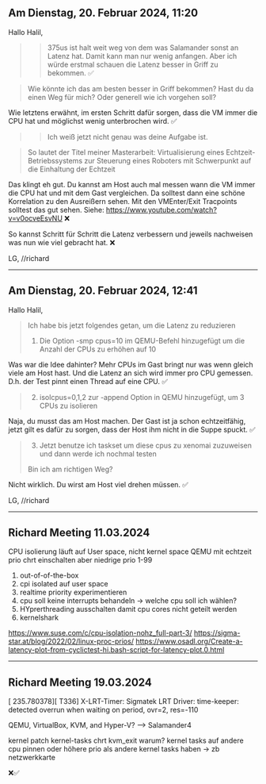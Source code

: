 ## Am Dienstag, 20. Februar 2024, 11:20 
Hallo Halil,

>> 375us ist halt weit weg von dem was Salamander sonst an Latenz hat.
>> Damit kann man nur wenig anfangen.
>> Aber ich würde erstmal schauen die Latenz besser in Griff zu bekommen. ✅

> Wie könnte ich das am besten besser in Griff bekommen? Hast du da einen Weg für mich? Oder generell wie ich vorgehen soll?

Wie letztens erwähnt, im ersten Schritt dafür sorgen, dass die VM immer die CPU hat und möglichst wenig unterbrochen wird. ✅

> > Ich weiß jetzt nicht genau was deine Aufgabe ist.

> So lautet der Titel meiner Masterarbeit:
> Virtualisierung eines Echtzeit-Betriebssystems zur Steuerung eines Roboters mit Schwerpunkt auf die Einhaltung der Echtzeit

Das klingt eh gut.
Du kannst am Host auch mal messen wann die VM immer die CPU hat und mit dem Gast vergleichen. Da solltest dann eine schöne Korrelation zu den Ausreißern sehen. Mit den VMEnter/Exit Tracpoints solltest das gut sehen.
Siehe: https://www.youtube.com/watch?v=v0ocveEsvNU ❌

So kannst Schritt für Schritt die Latenz verbessern und jeweils nachweisen
was nun wie viel gebracht hat. ❌

LG,
//richard

<hr>

## Am Dienstag, 20. Februar 2024, 12:41 
Hallo Halil,

> Ich habe bis jetzt folgendes getan, um die Latenz zu reduzieren
>
> 1) Die Option -smp cpus=10 im QEMU-Befehl hinzugefügt um die Anzahl der CPUs zu erhöhen auf 10

Was war die Idee dahinter? Mehr CPUs im Gast bringt nur was wenn gleich viele am Host hast.
Und die Latenz an sich wird immer pro CPU gemessen. D.h. der Test pinnt einen Thread auf eine CPU. ✅

> 2) isolcpus=0,1,2 zur -append Option in QEMU hinzugefügt, um 3 CPUs zu isolieren

Naja, du musst das am Host machen. Der Gast ist ja schon echtzeitfähig, jetzt gilt es dafür zu sorgen, dass der Host ihm nicht in die Suppe spuckt. ✅

> 3) Jetzt benutze ich taskset um diese cpus zu xenomai zuzuweisen und dann werde ich nochmal testen
>
> Bin ich am richtigen Weg?

Nicht wirklich. Du wirst am Host viel drehen müssen. ✅

LG,
//richard


<hr>



## Richard Meeting 11.03.2024
CPU isolierung läuft auf User space, nicht kernel space
QEMU mit echtzeit prio chrt einschalten aber niedrige prio 1-99

1) out-of-of-the-box
2) cpi isolated auf user space
3) realtime priority experimentieren
4) cpu soll keine interrupts behandeln -> welche cpu soll ich wählen?
5) HYprerthreading ausschalten damit cpu cores nicht geteilt werden
6) kernelshark

https://www.suse.com/c/cpu-isolation-nohz_full-part-3/
https://sigma-star.at/blog/2022/02/linux-proc-prios/
https://www.osadl.org/Create-a-latency-plot-from-cyclictest-hi.bash-script-for-latency-plot.0.html


<hr>


## Richard Meeting 19.03.2024
[  235.780378][  T336] X-LRT-Timer: Sigmatek LRT Driver: time-keeper: detected overrun when waiting on period, ovr=2, res=-110

QEMU, VirtualBox, KVM, and Hyper-V? --> Salamander4

kernel patch
kernel-tasks
chrt
kvm_exit warum?
kernel tasks auf andere cpu pinnen
oder
höhere prio als andere kernel tasks haben -> zb netzwerkkarte



❌✅


